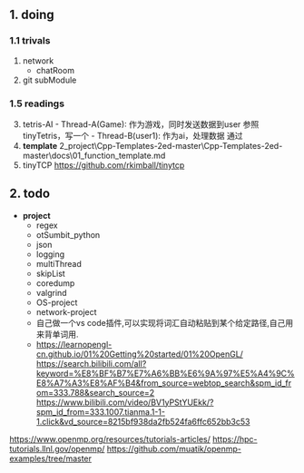 ## 1. doing

### 1.1 trivals
1. network
    - chatRoom
2. git subModule

### 1.5 readings
  3. tetris-AI
    - Thread-A(Game):
      作为游戏，同时发送数据到user
      参照tinyTetris，写一个
    - Thread-B(user1):
      作为ai，处理数据
      通过
  4. **template**
    2_project\Cpp-Templates-2ed-master\Cpp-Templates-2ed-master\docs\01_function_template.md
  5. tinyTCP
    https://github.com/rkimball/tinytcp

##  2. todo
  * **project**
    * regex
    * otSumbit_python
    * json
    * logging
    * multiThread
    * skipList
    * coredump
    * valgrind
    * OS-project
    * network-project
    * 自己做一个vs code插件,可以实现将词汇自动粘贴到某个给定路径,自己用来背单词用.
    * https://learnopengl-cn.github.io/01%20Getting%20started/01%20OpenGL/
https://search.bilibili.com/all?keyword=%E8%BF%B7%E7%A6%BB%E6%9A%97%E5%A4%9C%E8%A7%A3%E8%AF%B4&from_source=webtop_search&spm_id_from=333.788&search_source=2
https://www.bilibili.com/video/BV1yPStYUEkk/?spm_id_from=333.1007.tianma.1-1-1.click&vd_source=8215bf938da2fb524fa6ffc652bb3c53

https://www.openmp.org/resources/tutorials-articles/
https://hpc-tutorials.llnl.gov/openmp/
https://github.com/muatik/openmp-examples/tree/master
